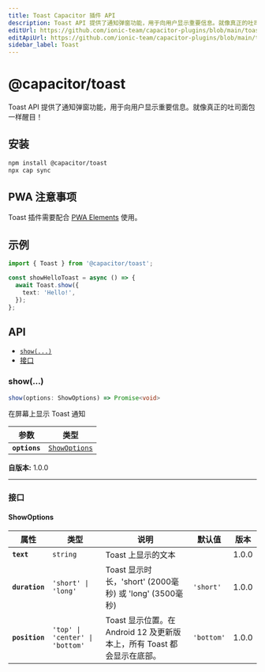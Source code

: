 ```yaml
---
title: Toast Capacitor 插件 API
description: Toast API 提供了通知弹窗功能，用于向用户显示重要信息。就像真正的吐司面包一样醒目！
editUrl: https://github.com/ionic-team/capacitor-plugins/blob/main/toast/README.md
editApiUrl: https://github.com/ionic-team/capacitor-plugins/blob/main/toast/src/definitions.ts
sidebar_label: Toast
---
```


# @capacitor/toast

Toast API 提供了通知弹窗功能，用于向用户显示重要信息。就像真正的吐司面包一样醒目！

## 安装

```bash
npm install @capacitor/toast
npx cap sync
```

## PWA 注意事项

Toast 插件需要配合 [PWA Elements](https://capacitorjs.com/docs/web/pwa-elements) 使用。

## 示例

```typescript
import { Toast } from '@capacitor/toast';

const showHelloToast = async () => {
  await Toast.show({
    text: 'Hello!',
  });
};
```

## API

<docgen-index>

* [`show(...)`](#show)
* [接口](#interfaces)

</docgen-index>

<docgen-api>


### show(...)

```typescript
show(options: ShowOptions) => Promise<void>
```

在屏幕上显示 Toast 通知

| 参数          | 类型                                                |
| ------------- | --------------------------------------------------- |
| **`options`** | <code><a href="#showoptions">ShowOptions</a></code> |

**自版本:** 1.0.0

--------------------


### 接口


#### ShowOptions

| 属性            | 类型                                       | 说明                                                                                 | 默认值                | 版本   |
| --------------- | ------------------------------------------ | ----------------------------------------------------------------------------------- | --------------------- | ------ |
| **`text`**      | <code>string</code>                        | Toast 上显示的文本                                                                  |                       | 1.0.0  |
| **`duration`**  | <code>'short' \| 'long'</code>             | Toast 显示时长，'short' (2000毫秒) 或 'long' (3500毫秒)                             | <code>'short'</code>  | 1.0.0  |
| **`position`**  | <code>'top' \| 'center' \| 'bottom'</code> | Toast 显示位置。在 Android 12 及更新版本上，所有 Toast 都会显示在底部。             | <code>'bottom'</code> | 1.0.0  |

</docgen-api>